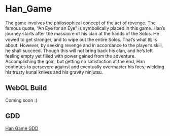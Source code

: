 # Han_Game
The game involves the philosophical concept of the act of revenge. The famous quote, “An Eye for an Eye” is symbolically placed in this game. Han’s journey starts after the massacre of his clan at the hands of the Solos. He vowed to get stronger, and to wipe out the entire Solos. That’s what 韩 is about. However, by seeking revenge and in accordance to the player’s skill, he shall succeed. Though this will not bring back his clan, and he’s left feeling empty yet filled with power gained from the adventure. Accomplishing the goal, but getting no satisfaction at the end, Han continues to persevere against and eventually overmaster his foes, wielding his trusty kunai knives and his gravity ninjutsu.

## WebGL Build
Coming soon :)

## GDD
[Han Game GDD](https://docs.google.com/document/d/1PNuuVouPj6eSRm4c921wo1nm5h82JFYNQaUID9PjB9s)
